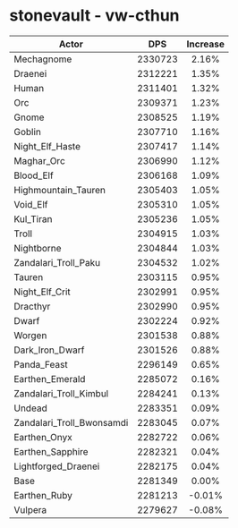 # stonevault - vw-cthun
| Actor | DPS | Increase |
|---|:---:|:---:|
|Mechagnome|2330723|2.16%|
|Draenei|2312221|1.35%|
|Human|2311401|1.32%|
|Orc|2309371|1.23%|
|Gnome|2308525|1.19%|
|Goblin|2307710|1.16%|
|Night_Elf_Haste|2307417|1.14%|
|Maghar_Orc|2306990|1.12%|
|Blood_Elf|2306168|1.09%|
|Highmountain_Tauren|2305403|1.05%|
|Void_Elf|2305310|1.05%|
|Kul_Tiran|2305236|1.05%|
|Troll|2304915|1.03%|
|Nightborne|2304844|1.03%|
|Zandalari_Troll_Paku|2304532|1.02%|
|Tauren|2303115|0.95%|
|Night_Elf_Crit|2302991|0.95%|
|Dracthyr|2302990|0.95%|
|Dwarf|2302224|0.92%|
|Worgen|2301538|0.88%|
|Dark_Iron_Dwarf|2301526|0.88%|
|Panda_Feast|2296149|0.65%|
|Earthen_Emerald|2285072|0.16%|
|Zandalari_Troll_Kimbul|2284241|0.13%|
|Undead|2283351|0.09%|
|Zandalari_Troll_Bwonsamdi|2283045|0.07%|
|Earthen_Onyx|2282722|0.06%|
|Earthen_Sapphire|2282321|0.04%|
|Lightforged_Draenei|2282175|0.04%|
|Base|2281349|0.00%|
|Earthen_Ruby|2281213|-0.01%|
|Vulpera|2279627|-0.08%|
